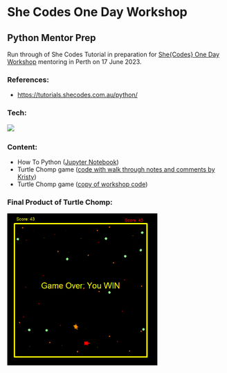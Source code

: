 # She Codes One Day Workshop

## Python Mentor Prep

Run through of She Codes Tutorial in preparation for [She{Codes} One Day Workshop](https://events.humanitix.com/she-codes-perth-free-1-day-coding-workshop-for-women-june-2023) mentoring in Perth on 17 June 2023.

### References:

- https://tutorials.shecodes.com.au/python/

### Tech:

<img src="https://skillicons.dev/icons?i=py,vscode" height="40"/>

### Content:

- How To Python ([Jupyter Notebook](https://github.com/Ms-KL/python-shecodes-workshop-mentor-prep/blob/main/notebooks/how_to_python.ipynb))
- Turtle Chomp game ([code with walk through notes and comments by Kristy](https://github.com/Ms-KL/python-shecodes-workshop-mentor-prep/blob/main/turtlechomp.py))
- Turtle Chomp game ([copy of workshop code](https://github.com/Ms-KL/python-shecodes-workshop-mentor-prep/blob/main/coursecode.py))

### Final Product of Turtle Chomp:

<img src="assets\wip-image-new.png" height="350" />
